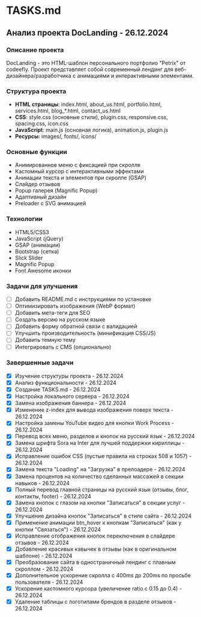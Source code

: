 # TASKS.md

## Анализ проекта DocLanding - 26.12.2024

### Описание проекта
DocLanding - это HTML-шаблон персонального портфолио "Petrix" от codeefly. Проект представляет собой современный лендинг для веб-дизайнера/разработчика с анимациями и интерактивными элементами.

### Структура проекта
- **HTML страницы**: index.html, about_us.html, portfolio.html, services.html, blog_*.html, contact_us.html
- **CSS**: style.css (основные стили), plugin.css, responsive.css, spacing.css, icon.css
- **JavaScript**: main.js (основная логика), animation.js, plugin.js
- **Ресурсы**: images/, fonts/, icons/

### Основные функции
- Анимированное меню с фиксацией при скролле
- Кастомный курсор с интерактивными эффектами
- Анимации текста и элементов при скролле (GSAP)
- Слайдер отзывов
- Popup галерея (Magnific Popup)
- Адаптивный дизайн
- Preloader с SVG анимацией

### Технологии
- HTML5/CSS3
- JavaScript (jQuery)
- GSAP (анимации)
- Bootstrap (сетка)
- Slick Slider
- Magnific Popup
- Font Awesome иконки

### Задачи для улучшения
- [ ] Добавить README.md с инструкциями по установке
- [ ] Оптимизировать изображения (WebP формат)
- [ ] Добавить мета-теги для SEO
- [ ] Создать версию на русском языке
- [ ] Добавить форму обратной связи с валидацией
- [ ] Улучшить производительность (минификация CSS/JS)
- [ ] Добавить темную тему
- [ ] Интегрировать с CMS (опционально)

### Завершенные задачи
- [x] Изучение структуры проекта - 26.12.2024
- [x] Анализ функциональности - 26.12.2024
- [x] Создание TASKS.md - 26.12.2024
- [x] Настройка локального сервера - 26.12.2024
- [x] Замена изображения баннера - 26.12.2024
- [x] Изменение z-index для вывода изображения поверх текста - 26.12.2024
- [x] Настройка замены YouTube видео для кнопки Work Process - 26.12.2024
- [x] Перевод всех меню, разделов и кнопок на русский язык - 26.12.2024
- [x] Замена шрифта Sora на Inter для лучшей поддержки кириллицы - 26.12.2024
- [x] Исправление ошибок CSS (пустые правила на строках 508 и 1057) - 26.12.2024
- [x] Замена текста "Loading" на "Загрузка" в прелоадере - 26.12.2024
- [x] Замена процентов на количество сделанных массажей в секции навыков - 26.12.2024
- [x] Полный перевод главной страницы на русский язык (отзывы, блог, контакты, footer) - 26.12.2024
- [x] Замена кнопок с глазом на кнопки "Записаться" в секции услуг - 26.12.2024
- [x] Улучшение дизайна кнопок "Записаться" в стиле сайта - 26.12.2024
- [x] Применение анимации btn_hover к кнопкам "Записаться" (как у кнопки "Связаться") - 26.12.2024
- [x] Исправление отображения кнопок переключения в слайдере отзывов - 26.12.2024
- [x] Добавление красивых кавычек в отзывы (как в оригинальном шаблоне) - 26.12.2024
- [x] Преобразование сайта в одностраничный лендинг с плавным скроллом - 26.12.2024
- [x] Дополнительное ускорение скролла с 400ms до 200ms по просьбе пользователя - 26.12.2024
- [x] Ускорение кастомного курсора (увеличение ratio с 0.15 до 0.4) - 26.12.2024
- [x] Удаление таблицы с логотипами брендов в разделе отзывов - 26.12.2024
